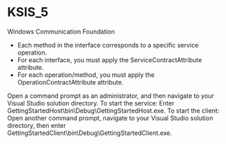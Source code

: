 # KSIS_5
Windows Communication Foundation

- Each method in the interface corresponds to a specific service operation.
- For each interface, you must apply the ServiceContractAttribute attribute.
- For each operation/method, you must apply the OperationContractAttribute attribute.


Open a command prompt as an administrator, and then navigate to your Visual Studio solution directory.
To start the service: Enter GettingStartedHost\bin\Debug\GettingStartedHost.exe.
To start the client: Open another command prompt, navigate to your Visual Studio solution directory, then enter GettingStartedClient\bin\Debug\GettingStartedClient.exe.

